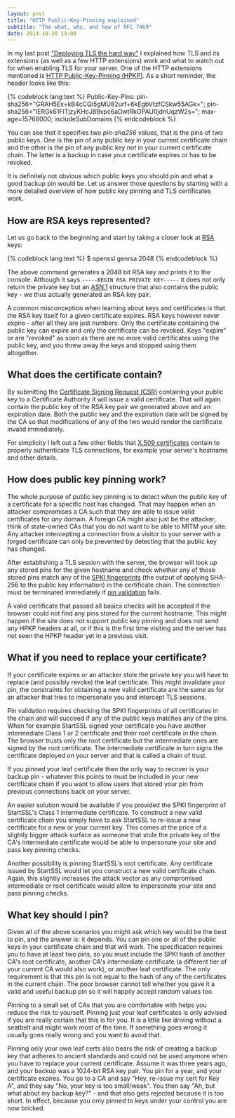 ```yaml
---
layout: post
title: "HTTP Public-Key-Pinning explained"
subtitle: "The what, why, and how of RFC 7469"
date: 2014-10-30 14:00
---
```


In my last post
["Deploying TLS the hard way"](/blog/2014/10/deploying-tls-the-hard-way/)
I explained how TLS and its extensions (as well as a few HTTP extensions) work
and what to watch out for when enabling TLS for your server. One of the HTTP
extensions mentioned is
[HTTP Public-Key-Pinning (HPKP)](https://tools.ietf.org/html/rfc7469).
As a short reminder, the header looks like this:

{% codeblock lang:text %}
Public-Key-Pins:
  pin-sha256="GRAH5Ex+kB4cCQi5gMU82urf+6kEgbVtzfCSkw55AGk=";
  pin-sha256="lERGk61FITjzyKHcJ89xpc6aDwtRkOPAU0jdnUqzW2s=";
  max-age=15768000; includeSubDomains
{% endcodeblock %}

You can see that it specifies two *pin-sha256* values, that is the pins of two
public keys. One is the pin of any public key in your current certificate chain
and the other is the pin of any public key *not* in your current certificate
chain. The latter is a backup in case your certificate expires or has to be
revoked.

It is definitely not obvious which public keys you should pin and what a good
backup pin would be. Let us answer those questions by starting with a more
detailed overview of how public key pinning and TLS certificates work.

## How are RSA keys represented?

Let us go back to the beginning and start by taking a closer look at
[RSA](https://en.wikipedia.org/wiki/RSA_%28cryptosystem%29) keys:

{% codeblock lang:text %}
$ openssl genrsa 2048
{% endcodeblock %}

The above command generates a 2048 bit RSA key and prints it to the console.
Although it says `-----BEGIN RSA PRIVATE KEY-----` it does not only return the
private key but an
[ASN.1](https://en.wikipedia.org/wiki/Abstract_Syntax_Notation_One) structure
that also contains the public key - we thus actually generated an RSA key pair.

A common misconception when learning about keys and certificates is that the
RSA key itself for a given certificate expires. RSA keys however never expire -
after all they are just numbers. Only the certificate containing the public key
can expire and only the certificate can be revoked. Keys "expire" or are
"revoked" as soon as there are no more valid certificates using the public key,
and you threw away the keys and stopped using them altogether.

## What does the certificate contain?

By submitting the
[Certificate Signing Request (CSR)](https://en.wikipedia.org/wiki/Certificate_signing_request)
containing your public key to a Certificate Authority it will issue a valid
certificate. That will again contain the public key of the RSA key pair we
generated above and an expiration date. Both the public key and the expiration
date will be signed by the CA so that modifications of any of the two would
render the certificate invalid immediately.

For simplicity I left out a few other fields that
[X.509 certificates](https://en.wikipedia.org/wiki/X.509#Structure_of_a_certificate)
contain to properly authenticate TLS connections, for example your server's
hostname and other details.

## How does public key pinning work?

The whole purpose of public key pinning is to detect when the public key of a
certificate for a specific host has changed. That may happen when an attacker
compromises a CA such that they are able to issue valid certificates for *any*
domain. A foreign CA might also just be the attacker, think of state-owned CAs
that you do not want to be able to MITM your site. Any attacker intercepting
a connection from a visitor to your server with a forged certificate can only
be prevented by detecting that the public key has changed.

After establishing a TLS session with the server, the browser will look up any
stored pins for the given hostname and check whether any of those stored pins
match any of the [SPKI fingerprints](https://tools.ietf.org/html/rfc7469#section-2.4)
(the output of applying SHA-256 to the public key information) in the
certificate chain. The connection must be terminated immediately if
[pin validation](https://tools.ietf.org/html/rfc7469#section-2.6) fails.

A valid certificate that passed all basics checks will be accepted if the
browser could not find any pins stored for the current hostname. This might
happen if the site does not support public key pinning and does not send any
HPKP headers at all, or if this is the first time visiting and the server has
not seen the HPKP header yet in a previous visit.

## What if you need to replace your certificate?

If your certificate expires or an attacker stole the private key you will have
to replace (and possibly revoke) the leaf certificate. This might invalidate
your pin, the constraints for obtaining a new valid certificate are the same as
for an attacker that tries to impersonate you and intercept TLS sessions.

Pin validation requires checking the SPKI fingerprints of all certificates in
the chain and will succeed if any of the public keys matches any of the pins.
When for example StartSSL signed your certificate you have another intermediate
Class 1 or 2 certificate and their root certificate in the chain. The browser
trusts only the root certificate but the intermediate ones are signed by the
root certificate. The intermediate certificate in turn signs the certificate
deployed on your server and that is called a chain of trust.

If you pinned your leaf certificate then the only way to recover is your backup
pin - whatever this points to must be included in your new certificate chain
if you want to allow users that stored your pin from previous connections back
on your server.

An easier solution would be available if you provided the SPKI fingerprint of
StartSSL's Class 1 intermediate certificate. To construct a new valid
certificate chain you simply have to ask StartSSL to re-issue a new certificate
for a new or your current key. This comes at the price of a slightly bigger
attack surface as someone that stole the private key of the CA's intermediate
certificate would be able to impersonate your site and pass key pinning checks.

Another possibility is pinning StartSSL's root certificate. Any certificate
issued by StartSSL would let you construct a new valid certificate chain. Again,
this slightly increases the attack vector as any compromised intermediate or
root certificate would allow to impersonate your site and pass pinning checks.

## What key should I pin?

Given all of the above scenarios you might ask which key would be the best to
pin, and the answer is: it depends. You can pin one or all of the public keys
in your certificate chain and that will work. The specification requires you to
have at least two pins, so you must include the SPKI hash of another CA's root
certificate, another CA's intermediate certificate (a different tier of your
current CA would also work), or another leaf certificate. The only requirement
is that this pin is not equal to the hash of any of the certificates in the
current chain. The poor browser cannot tell whether you gave it a valid and
useful backup pin so it will happily accept random values too.

Pinning to a small set of CAs that you are comfortable with helps you reduce the
risk to yourself. Pinning just your leaf certificates is only advised if you are
really certain that this is for you. It is a little like driving without a
seatbelt and might work most of the time. If something goes wrong it usually
goes really wrong and you want to avoid that.

Pinning only your own leaf certs also bears the risk of creating a backup key
that adheres to ancient standards and could not be used anymore when you have
to replace your current certificate. Assume it was three years ago, and your
backup was a 1024-bit RSA key pair. You pin for a year, and your certificate
expires. You go to a CA and say "Hey, re-issue my cert for Key A", and they say
"No, your key is too small/weak". You then say "Ah, but what about my backup
key?" - and that also gets rejected because it is too short. In effect, because
you only pinned to keys under your control you are now bricked.
